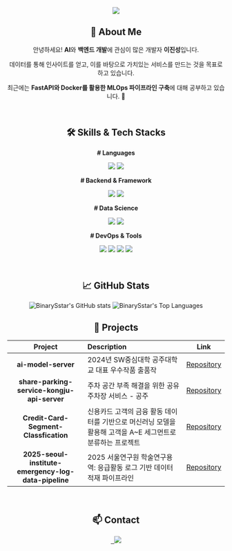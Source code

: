 <div align="center">
  
<img src="https://capsule-render.vercel.app/api?type=transparent&color=&height=100&section=header&text=🌱%20BinarySstar%20Github%20Page&fontSize=30" />
  
## 👋 About Me
<p>안녕하세요! <strong>AI</strong>와 <strong>백엔드 개발</strong>에 관심이 많은 개발자 <strong>이진성</strong>입니다.</p>
<p>데이터를 통해 인사이트를 얻고, 이를 바탕으로 가치있는 서비스를 만드는 것을 목표로 하고 있습니다.</p>
<p>최근에는 <strong>FastAPI와 Docker를 활용한 MLOps 파이프라인 구축</strong>에 대해 공부하고 있습니다. 🚀</p>

<br>

## 🛠️ Skills & Tech Stacks
<p><strong># Languages</strong></p>
<p>
  <img src="https://img.shields.io/badge/Python-3776AB?style=for-the-badge&logo=python&logoColor=white">
  <img src="https://img.shields.io/badge/Java-ED8B00?style=for-the-badge&logo=openjdk&logoColor=white">
</p>
<p><strong># Backend & Framework</strong></p>
<p>
  <img src="https://img.shields.io/badge/FastAPI-009688?style=for-the-badge&logo=fastapi&logoColor=white">
  <img src="https://img.shields.io/badge/MySQL-4479A1?style=for-the-badge&logo=mysql&logoColor=white">
</p>
<p><strong># Data Science</strong></p>
<p>
  <img src="https://img.shields.io/badge/Pandas-150458?style=for-the-badge&logo=pandas&logoColor=white">
  <img src="https://img.shields.io/badge/scikit--learn-F7931E?style=for-the-badge&logo=scikit-learn&logoColor=white">
</p>
<p><strong># DevOps & Tools</strong></p>
<p>
  <img src="https://img.shields.io/badge/Docker-2496ED?style=for-the-badge&logo=docker&logoColor=white">
  <img src="https://img.shields.io/badge/Git-F05032?style=for-the-badge&logo=git&logoColor=white">
  <img src="https://img.shields.io/badge/Visual Studio Code-007ACC?style=for-the-badge&logo=visualstudiocode&logoColor=white">
  <img src="https://img.shields.io/badge/Pytest-0A9B71?style=for-the-badge&logo=pytest&logoColor=white">
</p>

<br>

## 📈 GitHub Stats
<img src="https://github-readme-stats.vercel.app/api?username=BinarySstar&show_icons=true&theme=default" alt="BinarySstar's GitHub stats"/>
<img src="https://github-readme-stats.vercel.app/api/top-langs/?username=BinarySstar&layout=compact&theme=default" alt="BinarySstar's Top Languages"/>
  
<br>
  
## 📂 Projects
| Project | Description | Link |
|:---:|:---|:---:|
| **ai-model-server** | 2024년 SW중심대학 공주대학교 대표 우수작품 출품작 | [Repository](https://github.com/BinarySstar/ai-model-server) |
| **share-parking-service-kongju-api-server** | 주차 공간 부족 해결을 위한 공유 주차장 서비스 - 공주 | [Repository](https://github.com/BinarySstar/share-parking-service-kongju-api-server) |
| **Credit-Card-Segment-Classfication** | 신용카드 고객의 금융 활동 데이터를 기반으로 머신러닝 모델을 활용해 고객을 A~E 세그먼트로 분류하는 프로젝트 | [Repository](https://github.com/BinarySstar/Credit-Card-Segment-Classfication) |
| **2025-seoul-institute-emergency-log-data-pipeline** | 2025 서울연구원 학술연구용역: 응급활동 로그 기반 데이터 적재 파이프라인 | [Repository](https://github.com/BinarySstar/2025-seoul-institute-emergency-log-data-pipeline) |

<br>

## 📫 Contact
<a href="mailto:hdss8234@gmail.com">
  <img src="https://img.shields.io/badge/Gmail-D14836?style=for-the-badge&logo=gmail&logoColor=white">
</a>
</div>
